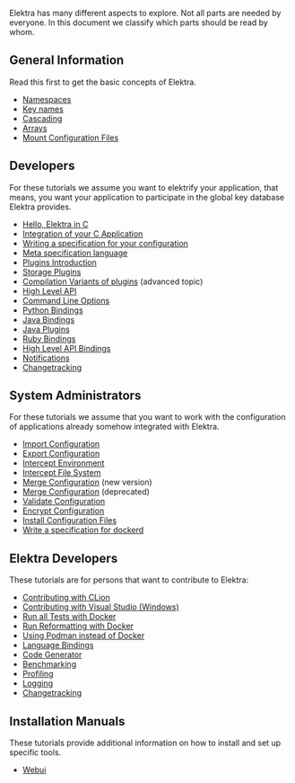 Elektra has many different aspects to explore.
Not all parts are needed by everyone.
In this document we classify which parts should
be read by whom.

## General Information

Read this first to get the basic concepts of Elektra.

- [Namespaces](namespaces.md)
- [Key names](/doc/KEYNAMES.md)
- [Cascading](cascading.md)
- [Arrays](arrays.md)
- [Mount Configuration Files](mount.md)

## Developers

For these tutorials we assume you want to elektrify your
application, that means, you want your application
to participate in the global key database Elektra
provides.

- [Hello, Elektra in C](hello-elektra.md)
- [Integration of your C Application](application-integration.md)
- [Writing a specification for your configuration](specification.md)
- [Meta specification language](/doc/METADATA.ini)
- [Plugins Introduction](plugins.md)
- [Storage Plugins](storage-plugins.md)
- [Compilation Variants of plugins](compilation-variants.md) (advanced topic)
- [High Level API](highlevel.md)
- [Command Line Options](command-line-options.md)
- [Python Bindings](python-kdb.md)
- [Java Bindings](java-kdb.md)
- [Java Plugins](java-plugins.md)
- [Ruby Bindings](/src/bindings/swig/ruby/README.md)
- [High Level API Bindings](highlevel-bindings.md)
- [Notifications](notifications.md)
- [Changetracking](changetracking.md)

## System Administrators

For these tutorials we assume that you want to
work with the configuration of applications
already somehow integrated with Elektra.

- [Import Configuration](import.md)
- [Export Configuration](export.md)
- [Intercept Environment](/src/bindings/intercept/env/README.md)
- [Intercept File System](/src/bindings/intercept/fs/README.md)
- [Merge Configuration](cmerge.md) (new version)
- [Merge Configuration](merge.md) (deprecated)
- [Validate Configuration](validation.md)
- [Encrypt Configuration](crypto.md)
- [Install Configuration Files](install-config-files.md)
- [Write a specification for dockerd](dockerd-specification.md)

## Elektra Developers

These tutorials are for persons that want to contribute to
Elektra:

- [Contributing with CLion](contributing-clion.md)
- [Contributing with Visual Studio (Windows)](contributing-windows.md)
- [Run all Tests with Docker](run_all_tests_with_docker.md)
- [Run Reformatting with Docker](run_reformatting_script_with_docker.md)
- [Using Podman instead of Docker](using_podman_instead_of_docker.md)
- [Language Bindings](language-bindings.md)
- [Code Generator](code-generator.md)
- [Benchmarking](benchmarking.md)
- [Profiling](profiling.md)
- [Logging](logger.md)
- [Changetracking](changetracking.md)

## Installation Manuals

These tutorials provide additional information on how to
install and set up specific tools.

- [Webui](install-webui.md)
